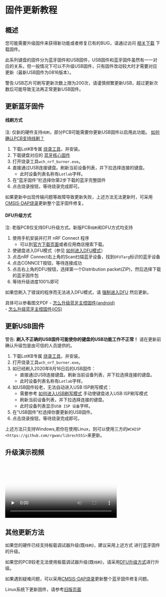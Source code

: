 
固件更新教程
=====================

概述
---------------

您可能需要升级固件来获得新功能或者修复已有的BUG，请通过访问 [相关下载](download.md) 下载固件。

此系列键盘的固件分为蓝牙固件和USB固件，USB固件和蓝牙固件虽然有一一对应的关系，但一般情况下可以不升级USB固件，只有固件改动较大时才需要对应更新（最新USB固件为0816版本）。

警告:USB芯片可刷写更新次数上限为200次，请谨慎频繁更新USB，超过更新次数后可能导致无法再正常更新USB固件。

更新蓝牙固件
---------------

#### 线刷方式

注: 仅新的硬件支持`线刷`，部分PCB可能需要你更新USB固件以启用此功能。 [如何确认PCB支持线刷？](faq.md#如何确认PCB支持线刷)

1. 下载LotKB专属 [烧录工具](http://glab.online/down/wch_nrf_burner_setup.exe)，并安装。
2. 下载键盘对应的 [蓝牙核心固件](https://eyun.baidu.com/s/3bpVmTzx) 
3. 打开烧录工具`wch_nrf_burner.exe`。
4. 直接通过USB连接键盘。刷新当前设备列表，并下拉选择连接的键盘。
   - 此时设备列表名称有`Lotlab`字样。
5. 在“蓝牙固件”栏选择你第2步下载的蓝牙完整固件
6. 点击烧录按钮，等待烧录完成即可。

如果更新中出现传输问题等故障导致更新失败，上述方法无法更新时，可采用[CMSIS-DAP烧录](upgrade2.md#使用板载调试器强制更新蓝牙完整固件)更新整个蓝牙固件修复。

#### DFU升级方式

注: 老版PCB仅支持DFU升级方式。新版PCB`线刷`和DFU方式均支持

1. 使用手机安装并打开 nRF Connect 程序
   - 可以到[官方下载页面](https://www.nordicsemi.com/Software-and-tools/Development-Tools/nRF-Connect-for-mobile)或者应用商店搜索下载。
2. 使键盘进入DFU模式（参见 [如何进入DFU模式](faq.md#如何进入DFU模式)）
3. 点击nRF Connect右上角的Scan扫描蓝牙设备，找到`DFUTarg`标识的蓝牙设备
4. 点击CONNCET按钮，等待连接成功
4. 点击右上角的DFU按钮，选择第一个Distribution packet(ZIP)，然后选择下载的蓝牙固件包
5. 等待升级进度100%即可

如果您刷入了错误的程序而无法进入DFU模式，请 [强制进入DFU](faq.md#如何进入DFU模式) 然后更新。

具体可以参看图文PDF
    - [怎么升级蓝牙主控固件(android)](pdf/怎么升级蓝牙主控固件-android–GT系列蓝牙双模键盘官网.pdf)  
    - [怎么升级蓝牙主控固件(iOS)](pdf/怎么升级蓝牙主控固件-iOS–GT系列蓝牙双模键盘官网.pdf)


更新USB固件
-----------

警告: **刷入不正确的USB固件可能使你的键盘的USB功能工作不正常！** 请在更新前确认升级包是由可信的人员提供的。
   
1. 下载LotKB专属 [烧录工具](http://glab.online/down/wch_nrf_burner_setup.exe)，并安装。
2. 打开烧录工具`wch_nrf_burner.exe`。
3. 如已经刷入2020年8月16日后的USB固件：
   - 直接通过USB连接键盘。刷新当前设备列表，并下拉选择连接的键盘。
   - 此时设备列表名称有`Lotlab`字样。
4. 如USB固件较老，无法自动进入USB ISP刷写模式：
   - 需要参考 [如何进入USB刷写模式](faq.md#如何进入USB刷写模式) 手动使键盘进入USB ISP刷写模式
   - 刷新当前设备列表，并下拉选择连接的键盘。
   - 此时设备列表显示`USB ISP 设备`字样。
4. 在“USB固件”栏选择你要更新的USB固件。
5. 点击烧录按钮，等待烧录完成即可。

上述方法只支持Windows,若你在使用Linux，则可以使用三方的`WCHISP <https://github.com/rgwan/librech551>`来更新。

升级演示视频
----------

<video id="video" width="360px" height="auto" controls="controls" preload="none" poster="http://glab.online/wp-content/uploads/2019/10/favicon.png">
  <source id="1" src="http://glab.online/down/wch_nrf_burner.mp4" type="video/mp4">
  <source id="2" src="https://glab.online/wp-content/uploads/2020/01/DFU升级演示.mp4" type="video/mp4">
  您的浏览器不支持播放此视频
</video>

其他更新方法
-------------

如果您的硬件已经支持板载调试器升级(既`线刷`)，建议采用上述方式 进行蓝牙固件的升级。

如果您的PCB较老无法使用板载调试器升级(既`线刷`)，请采用[DFU升级方式](upgrade2.md#使用_DFU_模式更新蓝牙固件)进行升级。

如果遇到疑难问题，可以采用[CMSIS-DAP烧录](upgrade2.md#使用板载调试器强制更新蓝牙完整固件)更新整个蓝牙固件修复问题。

Linux系统下更新固件，请参考[旧版页面](upgrade2.md)
